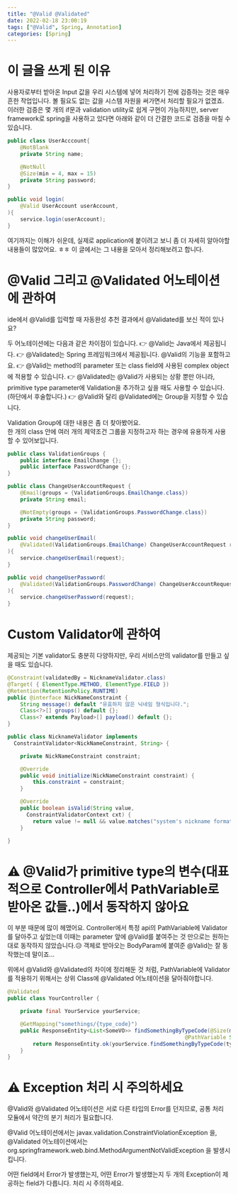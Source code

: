 ```yaml
---
title: "@Valid @Validated"
date: 2022-02-18 23:00:19
tags: ["@Valid", Spring, Annotation]
categories: [Spring]
---
```


# 이 글을 쓰게 된 이유

사용자로부터 받아온 Input 값을 우리 시스템에 넣어 처리하기 전에 검증하는 것은 매우 흔한 작업입니다. 볼 필요도 없는 값을 시스템 자원을 써가면서 처리할 필요가 없겠죠. 이러한 검증은 몇 개의 if문과 validation utility로 쉽게 구현이 가능하지만, server framework로 spring을 사용하고 있다면 아래와 같이 더 간결한 코드로 검증을 마칠 수 있습니다.

```java
public class UserAcccount{
    @NotBlank
    private String name;

    @NotNull
    @Size(min = 4, max = 15)
    private String password;
}
```

```java
public void login(
    @Valid UserAccount userAccount,
){
    service.login(userAccount);
}
```

여기까지는 이해가 쉬운데, 실제로 application에 붙이려고 보니 좀 더 자세히 알아야할 내용들이 많았어요. ㅎㅎ
이 글에서는 그 내용을 모아서 정리해보려고 합니다.

# @Valid 그리고 @Validated 어노테이션에 관하여

ide에서 @Valid를 입력할 때 자동완성 추천 결과에서 @Validated를 보신 적이 있나요?

두 어노테이션에는 다음과 같은 차이점이 있습니다.
👉 @Valid는 Java에서 제공됩니다.
👉 @Validated는 Spring 프레임워크에서 제공됩니다. @Valid의 기능을 포함하고요.
👉 @Valid는 method의 parameter 또는 class field에 사용된 complex object에 적용할 수 있습니다.
👉 @Validated는 @Valid가 사용되는 상황 뿐만 아니라, primitive type parameter에 Validation을 추가하고 싶을 때도 사용할 수 있습니다. (하단에서 후술합니다.)
👉 @Valid와 달리 @Validated에는 Group을 지정할 수 있습니다.

Validation Group에 대한 내용은 좀 더 찾아봤어요.  
한 개의 class 안에 여러 개의 제약조건 그룹을 지정하고자 하는 경우에 유용하게 사용할 수 있어보입니다.

```java
public class ValidationGroups {
    public interface EmailChange {};
    public interface PasswordChange {};
}
```

```java
public class ChangeUserAccountRequest {
    @Email(groups = {ValidationGroups.EmailChange.class})
    private String email;

    @NotEmpty(groups = {ValidationGroups.PasswordChange.class})
    private String password;
}
```

```java
public void changeUserEmail(
    @Validated(ValidationGroups.EmailChange) ChangeUserAccountRequest request,
){
    service.changeUserEmail(request);
}

public void changeUserPassword(
    @Validated(ValidationGroups.PasswordChange) ChangeUserAccountRequest request,
){
    service.changeUserPassword(request);
}
```

# Custom Validator에 관하여

제공되는 기본 validator도 충분히 다양하지만, 우리 서비스만의 validator를 만들고 싶을 때도 있습니다.

```java
@Constraint(validatedBy = NicknameValidator.class)
@Target( { ElementType.METHOD, ElementType.FIELD })
@Retention(RetentionPolicy.RUNTIME)
public @interface NickNameConstraint {
    String message() default "유효하지 않은 닉네임 형식입니다.";
    Class<?>[] groups() default {};
    Class<? extends Payload>[] payload() default {};
}
```

```java
public class NicknameValidator implements
  ConstraintValidator<NickNameConstraint, String> {

    private NickNameConstraint constraint;

    @Override
    public void initialize(NickNameConstraint constraint) {
        this.constraint = constraint;
    }

    @Override
    public boolean isValid(String value,
      ConstraintValidatorContext cxt) {
        return value != null && value.matches("system's nickname format");
    }

}
```

# ⚠ @Valid가 primitive type의 변수(대표적으로 Controller에서 PathVariable로 받아온 값들..)에서 동작하지 않아요

이 부분 때문에 많이 헤맸어요. Controller에서 특정 api의 PathVariable에 Validator를 달아주고 싶었는데 이때는 parameter 앞에 @Valid를 붙여주는 것 만으로는 원하는 대로 동작하지 않았습니다.😥 객체로 받아오는 BodyParam에 붙여준 @Valid는 잘 동작했는데 말이죠...

위에서 @Valid와 @Validated의 차이에 정리해둔 것 처럼, PathVariable에 Validator를 적용하기 위해서는 상위 Class에 @Validated 어노테이션을 달아줘야합니다.

```java
@Validated
public class YourController {

    private final YourService yourService;

    @GetMapping("somethings/{type_code}")
    public ResponseEntity<List<SomeVO>> findSomethingByTypeCode(@Size(min = 4, max = 6)
                                                        @PathVariable String typeCode) {
        return ResponseEntity.ok(yourService.findSomethingByTypeCode(typeCode));
    }
}

```

# ⚠ Exception 처리 시 주의하세요

@Valid와 @Validated 어노테이션은 서로 다른 타입의 Error를 던지므로, 공통 처리 모듈에서 약간의 분기 처리가 필요합니다.

@Valid 어노테이션에서는 javax.validation.ConstraintViolationException 을,  
@Validated 어노테이션에서는 org.springframework.web.bind.MethodArgumentNotValidException 을 발생시킵니다.

어떤 field에서 Error가 발생했는지, 어떤 Error가 발생했는지 두 개의 Exception이 제공하는 field가 다릅니다. 처리 시 주의하세요.
